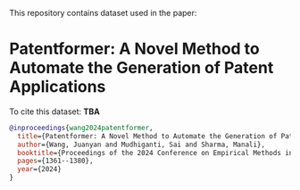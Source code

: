 This repository contains dataset used in the paper:
# Patentformer: A Novel Method to Automate the Generation of Patent Applications

To cite this dataset:
**TBA**
```bibtex
@inproceedings{wang2024patentformer,
  title={Patentformer: A Novel Method to Automate the Generation of Patent Applications},
  author={Wang, Juanyan and Mudhiganti, Sai and Sharma, Manali},
  booktitle={Proceedings of the 2024 Conference on Empirical Methods in Natural Language Processing: Industry Track},
  pages={1361--1380},
  year={2024}
}
